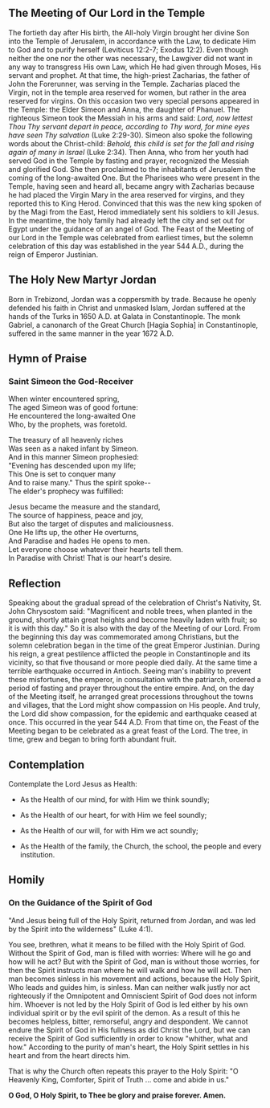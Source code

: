 ## The Meeting of Our Lord in the Temple

The fortieth day after His birth, the All-holy Virgin brought her divine Son into the Temple of Jerusalem, in accordance with the Law, to dedicate Him to God and to purify herself (Leviticus 12:2-7; Exodus 12:2). Even though neither the one nor the other was necessary, the Lawgiver did not want in any way to transgress His own Law, which He had given through Moses, His servant and prophet. At that time, the high-priest Zacharias, the father of John the Forerunner, was serving in the Temple. Zacharias placed the Virgin, not in the temple area reserved for women, but rather in the area reserved for virgins. On this occasion two very special persons appeared in the Temple: the Elder Simeon and Anna, the daughter of Phanuel. The righteous Simeon took the Messiah in his arms and said: *Lord, now lettest Thou Thy servant depart in peace, according to Thy word, for mine eyes have seen Thy salvation* (Luke 2:29-30). Simeon also spoke the following words about the Christ-child: *Behold, this child is set for the fall and rising again of many in Israel* (Luke 2:34). Then Anna, who from her youth had served God in the Temple by fasting and prayer, recognized the Messiah and glorified God. She then proclaimed to the inhabitants of Jerusalem the coming of the long-awaited One. But the Pharisees who were present in the Temple, having seen and heard all, became angry with Zacharias because he had placed the Virgin Mary in the area reserved for virgins, and they reported this to King Herod. Convinced that this was the new king spoken of by the Magi from the East, Herod immediately sent his soldiers to kill Jesus. In the meantime, the holy family had already left the city and set out for Egypt under the guidance of an angel of God. The Feast of the Meeting of our Lord in the Temple was celebrated from earliest times, but the solemn celebration of this day was established in the year 544 A.D., during the reign of Emperor Justinian.

## The Holy New Martyr Jordan

Born in Trebizond, Jordan was a coppersmith by trade. Because he openly defended his faith in Christ and unmasked Islam, Jordan suffered at the hands of the Turks in 1650 A.D. at Galata in Constantinople. The monk Gabriel, a canonarch of the Great Church [Hagia Sophia] in Constantinople, suffered in the same manner in the year 1672 A.D.

## Hymn of Praise

### Saint Simeon the God-Receiver

When winter encountered spring,  
The aged Simeon was of good fortune:  
He encountered the long-awaited One  
Who, by the prophets, was foretold.  

The treasury of all heavenly riches  
Was seen as a naked infant by Simeon.  
And in this manner Simeon prophesied:  
"Evening has descended upon my life;  
This One is set to conquer many  
And to raise many." Thus the spirit spoke--  
The elder's prophecy was fulfilled:  

Jesus became the measure and the standard,  
The source of happiness, peace and joy,  
But also the target of disputes and maliciousness.  
One He lifts up, the other He overturns,  
And Paradise and hades He opens to men.  
Let everyone choose whatever their hearts tell them.  
In Paradise with Christ! That is our heart's desire.

## Reflection

Speaking about the gradual spread of the celebration of Christ's Nativity, St. John Chrysostom said: "Magnificent and noble trees, when planted in the ground, shortly attain great heights and become heavily laden with fruit; so it is with this day." So it is also with the day of the Meeting of our Lord. From the beginning this day was commemorated among Christians, but the solemn celebration began in the time of the great Emperor Justinian. During his reign, a great pestilence afflicted the people in Constantinople and its vicinity, so that five thousand or more people died daily. At the same time a terrible earthquake occurred in Antioch. Seeing man's inability to prevent these misfortunes, the emperor, in consultation with the patriarch, ordered a period of fasting and prayer throughout the entire empire. And, on the day of the Meeting itself, he arranged great processions throughout the towns and villages, that the Lord might show compassion on His people. And truly, the Lord did show compassion, for the epidemic and earthquake ceased at once. This occurred in the year 544 A.D. From that time on, the Feast of the Meeting began to be celebrated as a great feast of the Lord. The tree, in time, grew and began to bring forth abundant fruit.

## Contemplation

Contemplate the Lord Jesus as Health:

- As the Health of our mind, for with Him we think soundly;

- As the Health of our heart, for with Him we feel soundly;

- As the Health of our will, for with Him we act soundly;

- As the Health of the family, the Church, the school, the people and every institution.

## Homily

### On the Guidance of the Spirit of God

"And Jesus being full of the Holy Spirit, returned from Jordan, and was led by the Spirit into the wilderness" (Luke 4:1).

You see, brethren, what it means to be filled with the Holy Spirit of God. Without the Spirit of God, man is filled with worries: Where will he go and how will he act? But with the Spirit of God, man is without those worries, for then the Spirit instructs man where he will walk and how he will act. Then man becomes sinless in his movement and actions, because the Holy Spirit, Who leads and guides him, is sinless. Man can neither walk justly nor act righteously if the Omnipotent and Omniscient Spirit of God does not inform him. Whoever is not led by the Holy Spirit of God is led either by his own individual spirit or by the evil spirit of the demon. As a result of this he becomes helpless, bitter, remorseful, angry and despondent. We cannot endure the Spirit of God in His fullness as did Christ the Lord, but we can receive the Spirit of God sufficiently in order to know "whither, what and how." According to the purity of man's heart, the Holy Spirit settles in his heart and from the heart directs him.

That is why the Church often repeats this prayer to the Holy Spirit: "O Heavenly King, Comforter, Spirit of Truth ... come and abide in us."

**O God, O Holy Spirit, to Thee be glory and praise forever. Amen.**
